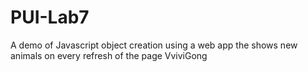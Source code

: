 # PUI-Lab7
A demo of Javascript object creation using a web app the shows new animals on every refresh of the page
VviviGong
